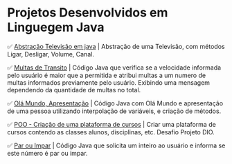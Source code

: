 # Projetos Desenvolvidos em Linguegem Java

✅ [Abstração Televisão em java](https://github.com/Carlos-CGS/ProjetosJava/tree/main/Abstracao%20Televisao) | Abstração de uma Televisão, com métodos Ligar, Desligar, Volume, Canal.

✅  [Multas de Transito](https://github.com/Carlos-CGS/ProjetosJava/tree/main/Multas%20Transito) | Código Java que verifica se a velocidade informada pelo usuário é maior que a permitida e atribui multas a um numero de multas informados previamente pelo usuário. Exibindo uma mensagem dependendo da quantidade de multas no total.

✅ [Olá Mundo, Apresentação](https://github.com/Carlos-CGS/ProjetosJava/tree/main/Ol%C3%A1Mundo) | Código Java com Olá Mundo e apresentação de uma pessoa utilizando interpolação de variáveis, e criação de métodos.

✅  [POO - Criação de uma plataforma de cursos](https://github.com/Carlos-CGS/ProjetosJava/tree/main/POO%20-%20Criar%20uma%20Plataforma%20Cursos) | Criar uma plataforma de cursos contendo as classes alunos, disciplinas, etc. Desafio Projeto DIO.

✅ [Par ou Impar](https://github.com/Carlos-CGS/ProjetosJava/tree/main/Par%20ou%20Impar) | Código Java que solicita um inteiro ao usuário e informa se este número é par ou impar.


